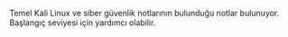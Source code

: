 Temel Kali Linux ve siber güvenlik notlarının bulunduğu notlar bulunuyor. Başlangıç seviyesi için yardımcı olabilir.
